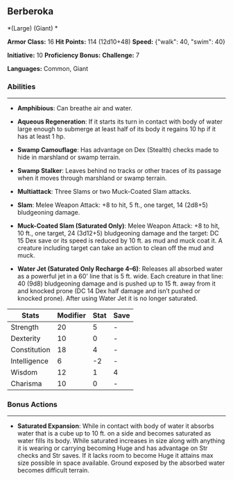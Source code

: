 ## Berberoka
*(Large) (Giant) *

**Armor Class:** 16
**Hit Points:** 114 (12d10+48)
**Speed:** {"walk": 40, "swim": 40}

**Initiative:** 10
**Proficiency Bonus:**
**Challenge:** 7

**Languages:** Common, Giant

### Abilities
 --- 
- **Amphibious**: Can breathe air and water.

- **Aqueous Regeneration**: If it starts its turn in contact with body of water large enough to submerge at least half of its body it regains 10 hp if it has at least 1 hp.

- **Swamp Camouflage**: Has advantage on Dex (Stealth) checks made to hide in marshland or swamp terrain.

- **Swamp Stalker**: Leaves behind no tracks or other traces of its passage when it moves through marshland or swamp terrain.

- **Multiattack**: Three Slams or two Muck-Coated Slam attacks.

- **Slam**: Melee Weapon Attack: +8 to hit, 5 ft., one target, 14 (2d8+5) bludgeoning damage.

- **Muck-Coated Slam (Saturated Only)**: Melee Weapon Attack: +8 to hit, 10 ft., one target, 24 (3d12+5) bludgeoning damage and the target: DC 15 Dex save or its speed is reduced by 10 ft. as mud and muck coat it. A creature including target can take an action to clean off the mud and muck.

- **Water Jet (Saturated Only Recharge 4–6)**: Releases all absorbed water as a powerful jet in a 60' line that is 5 ft. wide. Each creature in that line: 40 (9d8) bludgeoning damage and is pushed up to 15 ft. away from it and knocked prone (DC 14 Dex half damage and isn’t pushed or knocked prone). After using Water Jet it is no longer saturated.



| Stats | Modifier | Stat | Save
| ---- | ---- | ---- | ---- |
| Strength | 20 | 5 | - |
| Dexterity | 10 | 0 | - |
| Constitution | 18 | 4 | - |
| Intelligence | 6 | -2 | - |
| Wisdom | 12 | 1 | 4 |
| Charisma | 10 | 0 | - |

### Bonus Actions
 --- 
- **Saturated Expansion**: While in contact with body of water it absorbs water that is a cube up to 10 ft. on a side and becomes saturated as water fills its body. While saturated increases in size along with anything it is wearing or carrying becoming Huge and has advantage on Str checks and Str saves. If it lacks room to become Huge it attains max size possible in space available. Ground exposed by the absorbed water becomes difficult terrain.

